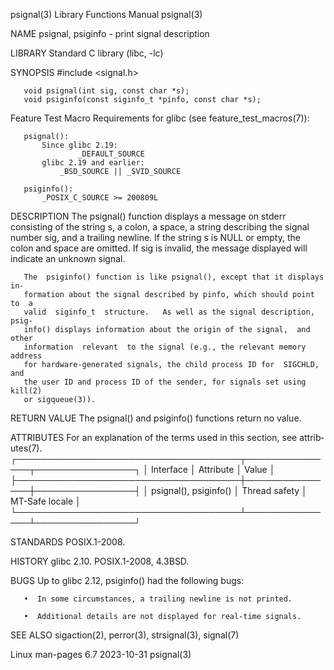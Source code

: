 psignal(3)                 Library Functions Manual                 psignal(3)

NAME
       psignal, psiginfo - print signal description

LIBRARY
       Standard C library (libc, -lc)

SYNOPSIS
       #include <signal.h>

       void psignal(int sig, const char *s);
       void psiginfo(const siginfo_t *pinfo, const char *s);

   Feature Test Macro Requirements for glibc (see feature_test_macros(7)):

       psignal():
           Since glibc 2.19:
                   _DEFAULT_SOURCE
           glibc 2.19 and earlier:
               _BSD_SOURCE || _SVID_SOURCE

       psiginfo():
           _POSIX_C_SOURCE >= 200809L

DESCRIPTION
       The  psignal()  function displays a message on stderr consisting of the
       string s, a colon, a space, a string describing the signal number  sig,
       and  a  trailing  newline.  If the string s is NULL or empty, the colon
       and space are omitted.  If sig is invalid, the message  displayed  will
       indicate an unknown signal.

       The  psiginfo() function is like psignal(), except that it displays in‐
       formation about the signal described by pinfo, which should point to  a
       valid  siginfo_t  structure.   As well as the signal description, psig‐
       info() displays information about the origin of the signal,  and  other
       information  relevant  to the signal (e.g., the relevant memory address
       for hardware-generated signals, the child process ID for  SIGCHLD,  and
       the user ID and process ID of the sender, for signals set using kill(2)
       or sigqueue(3)).

RETURN VALUE
       The psignal() and psiginfo() functions return no value.

ATTRIBUTES
       For  an  explanation  of  the  terms  used in this section, see attrib‐
       utes(7).
       ┌────────────────────────────────────┬───────────────┬────────────────┐
       │ Interface                          │ Attribute     │ Value          │
       ├────────────────────────────────────┼───────────────┼────────────────┤
       │ psignal(), psiginfo()              │ Thread safety │ MT-Safe locale │
       └────────────────────────────────────┴───────────────┴────────────────┘

STANDARDS
       POSIX.1-2008.

HISTORY
       glibc 2.10.  POSIX.1-2008, 4.3BSD.

BUGS
       Up to glibc 2.12, psiginfo() had the following bugs:

       •  In some circumstances, a trailing newline is not printed.

       •  Additional details are not displayed for real-time signals.

SEE ALSO
       sigaction(2), perror(3), strsignal(3), signal(7)

Linux man-pages 6.7               2023-10-31                        psignal(3)
